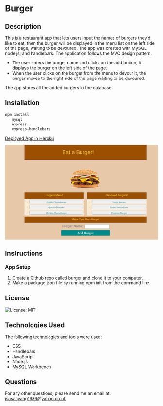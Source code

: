 # Burger

## Description
This is a restaurant app that lets users input the names of burgers they'd like to eat, then the burger will be displayed in the menu list on the left side of the page, waiting to be devoured. The app was created with MySQL, node.js, and handlebars. The application follows the MVC design pattern.

- The user enters the burger name and clicks on the add button, it displays the burger on the left side of the page.   
- When the user clicks on the burger from the menu to devour it, the burger moves to the right side of the page waiting to be devoured.

The app stores all the added burgers to the database.

## Installation
```
npm install
   mysql
   express
   express-handlebars
```


[Deployed App in Heroku](https://sleepy-reaches-91541.herokuapp.com/)

![Burger App](public/assets/img/app.PNG)

## Instructions
### App Setup
1. Create a Github repo called burger and clone it to your computer.
1. Make a package.json file by running npm init from the command line.

## License
[![License: MIT](https://img.shields.io/badge/License-MIT-yellow.svg)](https://opensource.org/licenses/MIT)

## Technologies Used
The following technologies and tools were used:
- CSS
- Handlebars
- JavaScript
- Node.js
- MySQL Workbench

## Questions
For any other questions, please send me an email at: isasanyang1986@yahoo.co.uk
